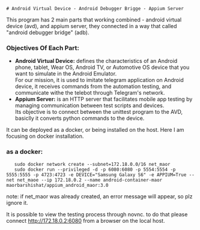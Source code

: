     # Android Virtual Device - Android Debugger Brigge - Appium Server 

This program has 2 main parts that working combined - android virtual device (avd), and appium server, they connected in a way that called "android debugger bridge" (adb).

### Objectives Of Each Part:
- **Android Virtual Device:** defines the characteristics of an Android phone, tablet, Wear OS, Android TV, or Automotive OS device that you want to simulate in the Android Emulator.<br/>
For our mission, it is used to imitate telegram application on Android device, it receives commands from the automation testing, and communicate withe the telebot through Telegram's network.
- **Appium Server:** is an HTTP server that facilitates mobile app testing by managing communication between test scripts and devices.<br/>
Its objective is to connect between the unittest program to the AVD, basiclly it converts python commands to the device.

It can be deployed as a docker, or being installed on the host.
Here I am focusing on docker installation.

### as a docker:
```
   sudo docker network create --subnet=172.18.0.0/16 net_maor
   sudo docker run --privileged -d -p 6080:6080 -p 5554:5554 -p 5555:5555 -p 4723:4723 -e DEVICE="Samsung Galaxy S6" -e APPIUM=True --net net_maoe --ip 172.18.0.2 --name android-container-maor maorbarshishat/appium_android_maor:3.0
```
note: if net_maor was already created, an error message will appear, so plz ignore it.

It is possible to view the testing process through novnc. to do that please connect http://172.18.0.2:6080 from a browser on the local host.

